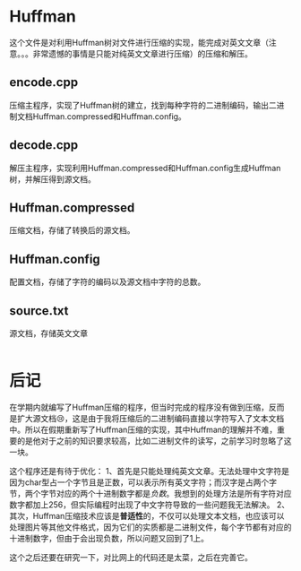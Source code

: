 # Huffman
这个文件是对利用Huffman树对文件进行压缩的实现，能完成对英文文章（注意。。。非常遗憾的事情是只能对纯英文文章进行压缩）的压缩和解压。

## encode.cpp
压缩主程序，实现了Huffman树的建立，找到每种字符的二进制编码，输出二进制文档Huffman.compressed和Huffman.config。

## decode.cpp
解压主程序，实现利用Huffman.compressed和Huffman.config生成Huffman树，并解压得到源文档。

## Huffman.compressed
压缩文档，存储了转换后的源文档。

## Huffman.config
配置文档，存储了字符的编码以及源文档中字符的总数。

## source.txt
源文档，存储英文文章


~~~~
~~~~


# 后记
在学期内就编写了Huffman压缩的程序，但当时完成的程序没有做到压缩，反而是扩大源文档:cry:，这是由于我将压缩后的二进制编码直接以字符写入了文本文档中。所以在假期重新写了Huffman压缩的实现，其中Huffman的理解并不难，重要的是他对于之前的知识要求较高，比如二进制文件的读写，之前学习时忽略了这一块。

这个程序还是有待于优化：
1、首先是只能处理纯英文文章。无法处理中文字符是因为char型占一个字节且是正数，可以表示所有英文字符；而汉字是占两个字节，两个字节对应的两个十进制数字都是*负数*。我想到的处理方法是所有字符对应数字都加上256，但实际编程时出现了中文字符导致的一些问题我无法解决。
2、其次，Huffman压缩技术应该是**普适性**的，不仅可以处理文本文档，也应该可以处理图片等其他文件格式，因为它们的实质都是二进制文件，每个字节都有对应的十进制数字，但由于会出现负数，所以问题又回到了1上。

这个之后还要在研究一下，对比网上的代码还是太菜，之后在完善它。